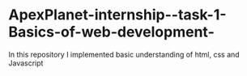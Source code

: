 # ApexPlanet-internship--task-1-Basics-of-web-development-
<p>In this repository I implemented basic understanding of html, css and Javascript</p>

